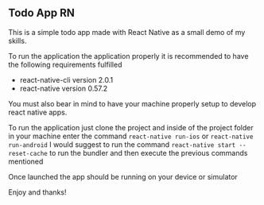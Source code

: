 ## Todo App RN

This is a simple todo app made with React Native as a small demo of my skills.

To run the application the application properly it is recommended to have the following requirements fulfilled

 - react-native-cli version 2.0.1
 - react-native version 0.57.2

You must also bear in mind to have your machine properly setup to develop react native apps.

To run the application just clone the project and inside of the project folder in your machine enter the command `react-native run-ios` or `react-native run-android` I would suggest to run the command `react-native start --reset-cache` to run the bundler and then execute the previous commands mentioned 

Once launched the app should be running on your device or simulator

Enjoy and thanks!
